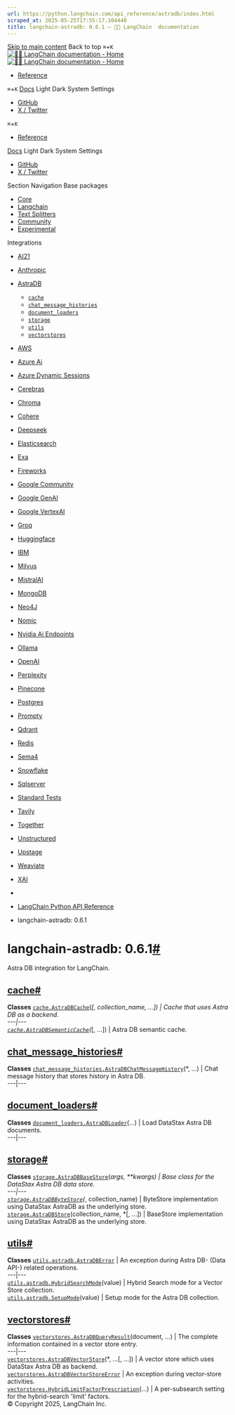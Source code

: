 ```yaml
---
url: https://python.langchain.com/api_reference/astradb/index.html
scraped_at: 2025-05-25T17:55:17.104440
title: langchain-astradb: 0.6.1 — 🦜🔗 LangChain  documentation
---
```


[Skip to main content](https://python.langchain.com/api_reference/astradb/index.html#main-content)
Back to top `⌘`+`K`
[ ![🦜🔗 LangChain documentation - Home](https://python.langchain.com/api_reference/_static/wordmark-api.svg) ![🦜🔗 LangChain documentation - Home](https://python.langchain.com/api_reference/_static/wordmark-api-dark.svg) ](https://python.langchain.com/api_reference/index.html)
  * [ Reference ](https://python.langchain.com/api_reference/reference.html)


`⌘`+`K`
[Docs](https://python.langchain.com/)
Light Dark System Settings
  * [ GitHub](https://github.com/langchain-ai/langchain)
  * [ X / Twitter](https://twitter.com/langchainai)


`⌘`+`K`
  * [ Reference ](https://python.langchain.com/api_reference/reference.html)


[Docs](https://python.langchain.com/)
Light Dark System Settings
  * [ GitHub](https://github.com/langchain-ai/langchain)
  * [ X / Twitter](https://twitter.com/langchainai)


Section Navigation
Base packages
  * [Core](https://python.langchain.com/api_reference/core/index.html)
  * [Langchain](https://python.langchain.com/api_reference/langchain/index.html)
  * [Text Splitters](https://python.langchain.com/api_reference/text_splitters/index.html)
  * [Community](https://python.langchain.com/api_reference/community/index.html)
  * [Experimental](https://python.langchain.com/api_reference/experimental/index.html)


Integrations
  * [AI21](https://python.langchain.com/api_reference/ai21/index.html)
  * [Anthropic](https://python.langchain.com/api_reference/anthropic/index.html)
  * [AstraDB](https://python.langchain.com/api_reference/astradb/index.html)
    * [`cache`](https://python.langchain.com/api_reference/astradb/cache.html)
    * [`chat_message_histories`](https://python.langchain.com/api_reference/astradb/chat_message_histories.html)
    * [`document_loaders`](https://python.langchain.com/api_reference/astradb/document_loaders.html)
    * [`storage`](https://python.langchain.com/api_reference/astradb/storage.html)
    * [`utils`](https://python.langchain.com/api_reference/astradb/utils.html)
    * [`vectorstores`](https://python.langchain.com/api_reference/astradb/vectorstores.html)
  * [AWS](https://python.langchain.com/api_reference/aws/index.html)
  * [Azure Ai](https://python.langchain.com/api_reference/azure_ai/index.html)
  * [Azure Dynamic Sessions](https://python.langchain.com/api_reference/azure_dynamic_sessions/index.html)
  * [Cerebras](https://python.langchain.com/api_reference/cerebras/index.html)
  * [Chroma](https://python.langchain.com/api_reference/chroma/index.html)
  * [Cohere](https://python.langchain.com/api_reference/cohere/index.html)
  * [Deepseek](https://python.langchain.com/api_reference/deepseek/index.html)
  * [Elasticsearch](https://python.langchain.com/api_reference/elasticsearch/index.html)
  * [Exa](https://python.langchain.com/api_reference/exa/index.html)
  * [Fireworks](https://python.langchain.com/api_reference/fireworks/index.html)
  * [Google Community](https://python.langchain.com/api_reference/google_community/index.html)
  * [Google GenAI](https://python.langchain.com/api_reference/google_genai/index.html)
  * [Google VertexAI](https://python.langchain.com/api_reference/google_vertexai/index.html)
  * [Groq](https://python.langchain.com/api_reference/groq/index.html)
  * [Huggingface](https://python.langchain.com/api_reference/huggingface/index.html)
  * [IBM](https://python.langchain.com/api_reference/ibm/index.html)
  * [Milvus](https://python.langchain.com/api_reference/milvus/index.html)
  * [MistralAI](https://python.langchain.com/api_reference/mistralai/index.html)
  * [MongoDB](https://python.langchain.com/api_reference/mongodb/index.html)
  * [Neo4J](https://python.langchain.com/api_reference/neo4j/index.html)
  * [Nomic](https://python.langchain.com/api_reference/nomic/index.html)
  * [Nvidia Ai Endpoints](https://python.langchain.com/api_reference/nvidia_ai_endpoints/index.html)
  * [Ollama](https://python.langchain.com/api_reference/ollama/index.html)
  * [OpenAI](https://python.langchain.com/api_reference/openai/index.html)
  * [Perplexity](https://python.langchain.com/api_reference/perplexity/index.html)
  * [Pinecone](https://python.langchain.com/api_reference/pinecone/index.html)
  * [Postgres](https://python.langchain.com/api_reference/postgres/index.html)
  * [Prompty](https://python.langchain.com/api_reference/prompty/index.html)
  * [Qdrant](https://python.langchain.com/api_reference/qdrant/index.html)
  * [Redis](https://python.langchain.com/api_reference/redis/index.html)
  * [Sema4](https://python.langchain.com/api_reference/sema4/index.html)
  * [Snowflake](https://python.langchain.com/api_reference/snowflake/index.html)
  * [Sqlserver](https://python.langchain.com/api_reference/sqlserver/index.html)
  * [Standard Tests](https://python.langchain.com/api_reference/standard_tests/index.html)
  * [Tavily](https://python.langchain.com/api_reference/tavily/index.html)
  * [Together](https://python.langchain.com/api_reference/together/index.html)
  * [Unstructured](https://python.langchain.com/api_reference/unstructured/index.html)
  * [Upstage](https://python.langchain.com/api_reference/upstage/index.html)
  * [Weaviate](https://python.langchain.com/api_reference/weaviate/index.html)
  * [XAI](https://python.langchain.com/api_reference/xai/index.html)


  * [ ](https://python.langchain.com/api_reference/index.html)
  * [LangChain Python API Reference](https://python.langchain.com/api_reference/reference.html)
  * langchain-astradb: 0.6.1


# langchain-astradb: 0.6.1[#](https://python.langchain.com/api_reference/astradb/index.html#module-langchain_astradb "Link to this heading")
Astra DB integration for LangChain.
## [cache](https://python.langchain.com/api_reference/astradb/cache.html#langchain-astradb-cache)[#](https://python.langchain.com/api_reference/astradb/index.html#langchain-astradb-cache "Link to this heading")
**Classes**
[`cache.AstraDBCache`](https://python.langchain.com/api_reference/astradb/cache/langchain_astradb.cache.AstraDBCache.html#langchain_astradb.cache.AstraDBCache "langchain_astradb.cache.AstraDBCache")(*[, collection_name, ...]) | Cache that uses Astra DB as a backend.  
---|---  
[`cache.AstraDBSemanticCache`](https://python.langchain.com/api_reference/astradb/cache/langchain_astradb.cache.AstraDBSemanticCache.html#langchain_astradb.cache.AstraDBSemanticCache "langchain_astradb.cache.AstraDBSemanticCache")(*[, ...]) | Astra DB semantic cache.  
## [chat_message_histories](https://python.langchain.com/api_reference/astradb/chat_message_histories.html#langchain-astradb-chat-message-histories)[#](https://python.langchain.com/api_reference/astradb/index.html#langchain-astradb-chat-message-histories "Link to this heading")
**Classes**
[`chat_message_histories.AstraDBChatMessageHistory`](https://python.langchain.com/api_reference/astradb/chat_message_histories/langchain_astradb.chat_message_histories.AstraDBChatMessageHistory.html#langchain_astradb.chat_message_histories.AstraDBChatMessageHistory "langchain_astradb.chat_message_histories.AstraDBChatMessageHistory")(*, ...) | Chat message history that stores history in Astra DB.  
---|---  
## [document_loaders](https://python.langchain.com/api_reference/astradb/document_loaders.html#langchain-astradb-document-loaders)[#](https://python.langchain.com/api_reference/astradb/index.html#langchain-astradb-document-loaders "Link to this heading")
**Classes**
[`document_loaders.AstraDBLoader`](https://python.langchain.com/api_reference/astradb/document_loaders/langchain_astradb.document_loaders.AstraDBLoader.html#langchain_astradb.document_loaders.AstraDBLoader "langchain_astradb.document_loaders.AstraDBLoader")(...) | Load DataStax Astra DB documents.  
---|---  
## [storage](https://python.langchain.com/api_reference/astradb/storage.html#langchain-astradb-storage)[#](https://python.langchain.com/api_reference/astradb/index.html#langchain-astradb-storage "Link to this heading")
**Classes**
[`storage.AstraDBBaseStore`](https://python.langchain.com/api_reference/astradb/storage/langchain_astradb.storage.AstraDBBaseStore.html#langchain_astradb.storage.AstraDBBaseStore "langchain_astradb.storage.AstraDBBaseStore")(*args, **kwargs) | Base class for the DataStax Astra DB data store.  
---|---  
[`storage.AstraDBByteStore`](https://python.langchain.com/api_reference/astradb/storage/langchain_astradb.storage.AstraDBByteStore.html#langchain_astradb.storage.AstraDBByteStore "langchain_astradb.storage.AstraDBByteStore")(*, collection_name) | ByteStore implementation using DataStax AstraDB as the underlying store.  
[`storage.AstraDBStore`](https://python.langchain.com/api_reference/astradb/storage/langchain_astradb.storage.AstraDBStore.html#langchain_astradb.storage.AstraDBStore "langchain_astradb.storage.AstraDBStore")(collection_name, *[, ...]) | BaseStore implementation using DataStax AstraDB as the underlying store.  
## [utils](https://python.langchain.com/api_reference/astradb/utils.html#langchain-astradb-utils)[#](https://python.langchain.com/api_reference/astradb/index.html#langchain-astradb-utils "Link to this heading")
**Classes**
[`utils.astradb.AstraDBError`](https://python.langchain.com/api_reference/astradb/utils/langchain_astradb.utils.astradb.AstraDBError.html#langchain_astradb.utils.astradb.AstraDBError "langchain_astradb.utils.astradb.AstraDBError") | An exception during Astra DB- (Data API-) related operations.  
---|---  
[`utils.astradb.HybridSearchMode`](https://python.langchain.com/api_reference/astradb/utils/langchain_astradb.utils.astradb.HybridSearchMode.html#langchain_astradb.utils.astradb.HybridSearchMode "langchain_astradb.utils.astradb.HybridSearchMode")(value) | Hybrid Search mode for a Vector Store collection.  
[`utils.astradb.SetupMode`](https://python.langchain.com/api_reference/astradb/utils/langchain_astradb.utils.astradb.SetupMode.html#langchain_astradb.utils.astradb.SetupMode "langchain_astradb.utils.astradb.SetupMode")(value) | Setup mode for the Astra DB collection.  
## [vectorstores](https://python.langchain.com/api_reference/astradb/vectorstores.html#langchain-astradb-vectorstores)[#](https://python.langchain.com/api_reference/astradb/index.html#langchain-astradb-vectorstores "Link to this heading")
**Classes**
[`vectorstores.AstraDBQueryResult`](https://python.langchain.com/api_reference/astradb/vectorstores/langchain_astradb.vectorstores.AstraDBQueryResult.html#langchain_astradb.vectorstores.AstraDBQueryResult "langchain_astradb.vectorstores.AstraDBQueryResult")(document, ...) | The complete information contained in a vector store entry.  
---|---  
[`vectorstores.AstraDBVectorStore`](https://python.langchain.com/api_reference/astradb/vectorstores/langchain_astradb.vectorstores.AstraDBVectorStore.html#langchain_astradb.vectorstores.AstraDBVectorStore "langchain_astradb.vectorstores.AstraDBVectorStore")(*, ...[, ...]) | A vector store which uses DataStax Astra DB as backend.  
[`vectorstores.AstraDBVectorStoreError`](https://python.langchain.com/api_reference/astradb/vectorstores/langchain_astradb.vectorstores.AstraDBVectorStoreError.html#langchain_astradb.vectorstores.AstraDBVectorStoreError "langchain_astradb.vectorstores.AstraDBVectorStoreError") | An exception during vector-store activities.  
[`vectorstores.HybridLimitFactorPrescription`](https://python.langchain.com/api_reference/astradb/vectorstores/langchain_astradb.vectorstores.HybridLimitFactorPrescription.html#langchain_astradb.vectorstores.HybridLimitFactorPrescription "langchain_astradb.vectorstores.HybridLimitFactorPrescription")(...) | A per-subsearch setting for the hybrid-search 'limit' factors.  
© Copyright 2025, LangChain Inc. 

